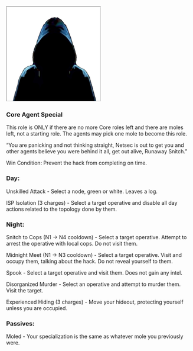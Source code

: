 ![runawaysnitch.png](Images/runawaysnitch.png)

### **Core Agent Special**

This role is ONLY if there are no more Core roles left and there are moles left, not a starting role. The agents may pick one mole to become this role.

“You are panicking and not thinking straight, Netsec is out to get you and other agents believe you were behind it all, get out alive, Runaway Snitch.”

Win Condition: Prevent the hack from completing on time.

### **Day:**

Unskilled Attack - Select a node, green or white. Leaves a log.

ISP Isolation (3 charges) - Select a target operative and disable all day actions related to the topology done by them.

### **Night:**

Snitch to Cops (N1 -> N4 cooldown) - Select a target operative. Attempt to arrest the operative with local cops. Do not visit them.

Midnight Meet (N1 -> N3 cooldown) - Select a target operative. Visit and occupy them, talking about the hack. Do not reveal yourself to them.

Spook - Select a target operative and visit them. Does not gain any intel.

Disorganized Murder - Select an operative and attempt to murder them. Visit the target.

Experienced Hiding (3 charges) - Move your hideout, protecting yourself unless you are occupied.

### **Passives:**

Moled - Your specialization is the same as whatever mole you previously were.